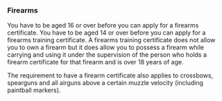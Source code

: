 ###  Firearms

You have to be aged 16 or over before you can apply for a firearms
certificate. You have to be aged 14 or over before you can apply for a
firearms training certificate. A firearms training certificate does not allow
you to own a firearm but it does allow you to possess a firearm while carrying
and using it under the supervision of the person who holds a firearm
certificate for that firearm and is over 18 years of age.

The requirement to have a firearm certificate also applies to crossbows,
spearguns and all airguns above a certain muzzle velocity (including paintball
markers).
